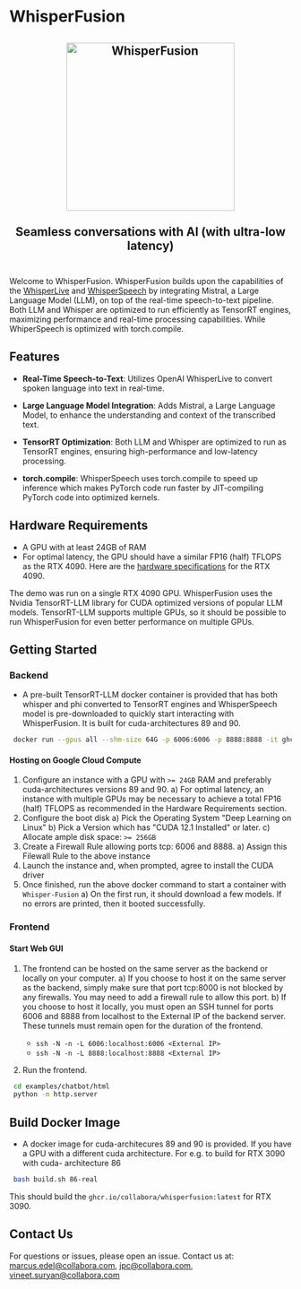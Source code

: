 # WhisperFusion

<h2 align="center">
  <a href="https://www.youtube.com/watch?v=_PnaP0AQJnk"><img
src="https://img.youtube.com/vi/_PnaP0AQJnk/0.jpg" style="background-color:rgba(0,0,0,0);" height=300 alt="WhisperFusion"></a>
  <br><br>Seamless conversations with AI (with ultra-low latency)<br><br>
</h2>

Welcome to WhisperFusion. WhisperFusion builds upon the capabilities of
the [WhisperLive](https://github.com/collabora/WhisperLive) and
[WhisperSpeech](https://github.com/collabora/WhisperSpeech) by
integrating Mistral, a Large Language Model (LLM), on top of the
real-time speech-to-text pipeline. Both LLM and
Whisper are optimized to run efficiently as TensorRT engines, maximizing
performance and real-time processing capabilities. While WhiperSpeech is 
optimized with torch.compile.

## Features

- **Real-Time Speech-to-Text**: Utilizes OpenAI WhisperLive to convert
  spoken language into text in real-time.

- **Large Language Model Integration**: Adds Mistral, a Large Language
  Model, to enhance the understanding and context of the transcribed
  text.

- **TensorRT Optimization**: Both LLM and Whisper are optimized to
  run as TensorRT engines, ensuring high-performance and low-latency
  processing.
- **torch.compile**: WhisperSpeech uses torch.compile to speed up 
  inference which makes PyTorch code run faster by JIT-compiling PyTorch
  code into optimized kernels.

## Hardware Requirements

- A GPU with at least 24GB of RAM
- For optimal latency, the GPU should have a similar FP16 (half) TFLOPS as the RTX 4090. Here are the [hardware specifications](https://www.techpowerup.com/gpu-specs/geforce-rtx-4090.c3889) for the RTX 4090.

The demo was run on a single RTX 4090 GPU. WhisperFusion uses the Nvidia TensorRT-LLM library for CUDA optimized versions of popular LLM models. TensorRT-LLM supports multiple GPUs, so it should be possible to run WhisperFusion for even better performance on multiple GPUs.

## Getting Started

### Backend

- A pre-built TensorRT-LLM docker container is provided that has both whisper and
  phi converted to TensorRT engines and WhisperSpeech model is pre-downloaded to 
  quickly start interacting with WhisperFusion. It is built for cuda-architectures 89 and 90.
```bash
 docker run --gpus all --shm-size 64G -p 6006:6006 -p 8888:8888 -it ghcr.io/collabora/whisperfusion:latest
```
#### Hosting on Google Cloud Compute

1. Configure an instance with a GPU with `>= 24GB` RAM and preferably cuda-architectures versions 89 and 90.
    a) For optimal latency, an instance with multiple GPUs may be necessary to achieve a total FP16 (half) TFLOPS as recommended in the Hardware Requirements section.
3. Configure the boot disk
	a) Pick the Operating System "Deep Learning on Linux"
	 b) Pick a Version which has "CUDA 12.1 Installed" or later.
	 c) Allocate ample disk space: `>= 256GB`
4. Create a Firewall Rule allowing ports tcp: 6006 and 8888. 
     a) Assign this Filewall Rule to the above instance
5. Launch the instance and, when prompted, agree to install the CUDA driver
6. Once finished, run the above docker command to start a container with `Whisper-Fusion`
    a) On the first run, it should download a few models. If no errors are printed, then it booted successfully.

### Frontend

#### Start Web GUI
1. The frontend can be hosted on the same server as the backend or locally on your computer.
    a) If you choose to host it on the same server as the backend, simply make sure that port tcp:8000 is not blocked by any firewalls. You may need to add a firewall rule to allow this port.
    b) If you choose to host it locally, you must open an SSH tunnel for ports 6006 and 8888 from localhost to the External IP of the backend server. These tunnels must remain open for the duration of the frontend.
	- `ssh -N -n -L 6006:localhost:6006 <External IP>`
	- `ssh -N -n -L 8888:localhost:8888 <External IP>`

4. Run the frontend.
```bash
 cd examples/chatbot/html
 python -m http.server
```

## Build Docker Image

- A docker image for cuda-architecures 89 and 90 is provided. If you have a GPU
  with a different cuda architecture. For e.g. to build for RTX 3090 with cuda-
  architecture 86
```bash
 bash build.sh 86-real
```
This should build the `ghcr.io/collabora/whisperfusion:latest` for RTX 3090.

## Contact Us

For questions or issues, please open an issue. Contact us at:
marcus.edel@collabora.com, jpc@collabora.com,
vineet.suryan@collabora.com
